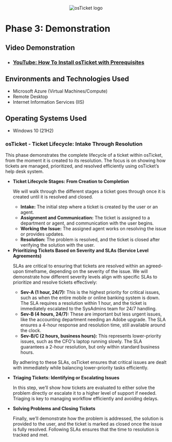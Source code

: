 <p align="center">
<img src="https://i.imgur.com/Clzj7Xs.png" alt="osTicket logo"/>
</p>

<h1>Phase 3: Demonstration</h1>

<h2>Video Demonstration</h2>

- ### [YouTube: How To Install osTicket with Prerequisites](https://www.youtube.com/watch?v=LfigAOzRHFs)

  
<h2>Environments and Technologies Used</h2>

- Microsoft Azure (Virtual Machines/Compute)
- Remote Desktop
- Internet Information Services (IIS)

<h2>Operating Systems Used </h2>

- Windows 10</b> (21H2)

<h3>osTicket - Ticket Lifecycle: Intake Through Resolution</h3>

<p>This phase demonstrates the complete lifecycle of a ticket within osTicket, from the moment it is created to its resolution. The focus is on showing how tickets are managed, prioritized, and resolved efficiently using osTicket’s help desk system.</p>

<ul>
  <li><strong>Ticket Lifecycle Stages: From Creation to Completion</strong>
    <p>We will walk through the different stages a ticket goes through once it is created until it is resolved and closed.</p>
    <ul>
      <li><strong>Intake:</strong> The initial step where a ticket is created by the user or an agent.</li>
      <li><strong>Assignment and Communication:</strong> The ticket is assigned to a department or agent, and communication with the user begins.</li>
      <li><strong>Working the Issue:</strong> The assigned agent works on resolving the issue or provides updates.</li>
      <li><strong>Resolution:</strong> The problem is resolved, and the ticket is closed after verifying the solution with the user.</li>
    </ul>
  </li>

  <li><strong>Prioritizing Tickets Based on Severity and SLAs (Service Level Agreements)</strong>
    <p>SLAs are critical to ensuring that tickets are resolved within an agreed-upon timeframe, depending on the severity of the issue. We will demonstrate how different severity levels align with specific SLAs to prioritize and resolve tickets effectively:</p>
    <ul>
      <li><strong>Sev-A (1 hour, 24/7):</strong> This is the highest priority for critical issues, such as when the entire mobile or online banking system is down. The SLA requires a resolution within 1 hour, and the ticket is immediately escalated to the SysAdmins team for 24/7 handling.</li>
      <li><strong>Sev-B (4 hours, 24/7):</strong> These are important but less urgent issues, like the accounting department needing an Adobe upgrade. The SLA ensures a 4-hour response and resolution time, still available around the clock.</li>
      <li><strong>Sev-B/C (2 hours, business hours):</strong> This represents lower-priority issues, such as the CFO's laptop running slowly. The SLA guarantees a 2-hour resolution, but only within standard business hours.</li>
    </ul>
    <p>By adhering to these SLAs, osTicket ensures that critical issues are dealt with immediately while balancing lower-priority tasks efficiently.</p>
  </li>

  <li><strong>Triaging Tickets: Identifying or Escalating Issues</strong>
    <p>In this step, we’ll show how tickets are evaluated to either solve the problem directly or escalate it to a higher level of support if needed. Triaging is key to managing workflow efficiently and avoiding delays.</p>
  </li>

  <li><strong>Solving Problems and Closing Tickets</strong>
    <p>Finally, we’ll demonstrate how the problem is addressed, the solution is provided to the user, and the ticket is marked as closed once the issue is fully resolved. Following SLAs ensures that the time to resolution is tracked and met.</p>
  </li>
</ul>
